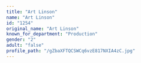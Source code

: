 ```yaml
---
title: "Art Linson"
name: "Art Linson"
id: "1254"
original_name: "Art Linson"
known_for_department: "Production"
gender: "2"
adult: "false"
profile_path: "/gZbaXFTQCSWCq6vzE817NXIA4zC.jpg"
---
```

